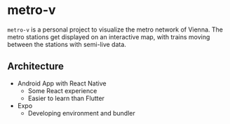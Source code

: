 # metro-v

`metro-v` is a personal project to visualize the metro network of Vienna.
The metro stations get displayed on an interactive map, with trains moving between the stations with semi-live data.

## Architecture

- Android App with React Native
  - Some React experience
  - Easier to learn than Flutter
- Expo
  - Developing environment and bundler
